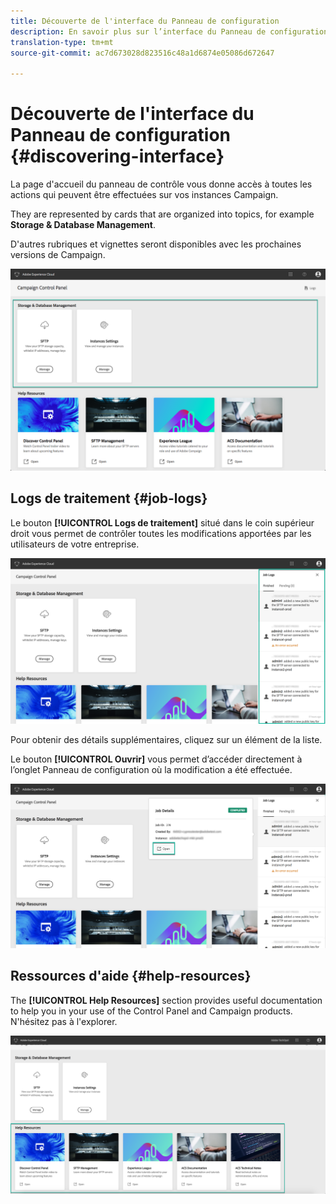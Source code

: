 ```yaml
---
title: Découverte de l'interface du Panneau de configuration
description: En savoir plus sur l’interface du Panneau de configuration
translation-type: tm+mt
source-git-commit: ac7d673028d823516c48a1d6874e05086d672647

---
```



# Découverte de l'interface du Panneau de configuration {#discovering-interface}

La page d'accueil du panneau de contrôle vous donne accès à toutes les actions qui peuvent être effectuées sur vos instances Campaign.

They are represented by cards that are organized into topics, for example **Storage &amp; Database Management**.

D'autres rubriques et vignettes seront disponibles avec les prochaines versions de Campaign.

![](assets/control_panel_interface.png)

## Logs de traitement {#job-logs}

Le bouton **[!UICONTROL Logs de traitement]** situé dans le coin supérieur droit vous permet de contrôler toutes les modifications apportées par les utilisateurs de votre entreprise.

![](assets/control_panel_interface2.png)

Pour obtenir des détails supplémentaires, cliquez sur un élément de la liste.

Le bouton **[!UICONTROL Ouvrir]** vous permet d’accéder directement à l’onglet Panneau de configuration où la modification a été effectuée.

![](assets/control_panel_logdetails2.png)

## Ressources d'aide {#help-resources}

The **[!UICONTROL Help Resources]** section provides useful documentation to help you in your use of the Control Panel and Campaign products. N'hésitez pas à l'explorer.

![](assets/helpresources2.png)
